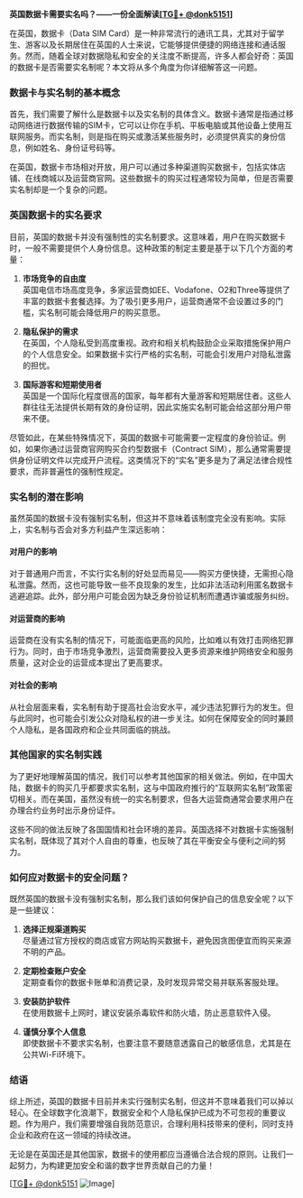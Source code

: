 **英国数据卡需要实名吗？——一份全面解读[[TG💪+ @donk5151](https://t.me/s/donk5151)]**

在英国，数据卡（Data SIM Card）是一种非常流行的通讯工具，尤其对于留学生、游客以及长期居住在英国的人士来说，它能够提供便捷的网络连接和通话服务。然而，随着全球对数据隐私和安全的关注度不断提高，许多人都会好奇：英国的数据卡是否需要实名制呢？本文将从多个角度为你详细解答这一问题。

### 数据卡与实名制的基本概念

首先，我们需要了解什么是数据卡以及实名制的具体含义。数据卡通常是指通过移动网络进行数据传输的SIM卡，它可以让你在手机、平板电脑或其他设备上使用互联网服务。而实名制，则是指在购买或激活某些服务时，必须提供真实的身份信息，例如姓名、身份证号码等。

在英国，数据卡市场相对开放，用户可以通过多种渠道购买数据卡，包括实体店铺、在线商城以及运营商官网。这些数据卡的购买过程通常较为简单，但是否需要实名制却是一个复杂的问题。

### 英国数据卡的实名要求

目前，英国的数据卡并没有强制性的实名制要求。这意味着，用户在购买数据卡时，一般不需要提供个人身份信息。这种政策的制定主要是基于以下几个方面的考量：

1. **市场竞争的自由度**  
   英国电信市场高度竞争，多家运营商如EE、Vodafone、O2和Three等提供了丰富的数据卡套餐选择。为了吸引更多用户，运营商通常不会设置过多的门槛，实名制可能会降低用户的购买意愿。

2. **隐私保护的需求**  
   在英国，个人隐私受到高度重视。政府和相关机构鼓励企业采取措施保护用户的个人信息安全。如果数据卡实行严格的实名制，可能会引发用户对隐私泄露的担忧。

3. **国际游客和短期使用者**  
   英国是一个国际化程度很高的国家，每年都有大量游客和短期居住者。这些人群往往无法提供长期有效的身份证明，因此实施实名制可能会给这部分用户带来不便。

尽管如此，在某些特殊情况下，英国的数据卡可能需要一定程度的身份验证。例如，如果你通过运营商官网购买合约型数据卡（Contract SIM），那么通常需要提供身份证明文件以完成开户流程。这类情况下的“实名”更多是为了满足法律合规性要求，而非普遍性的强制性规定。

### 实名制的潜在影响

虽然英国的数据卡没有强制实名制，但这并不意味着该制度完全没有影响。实际上，实名制与否会对多方利益产生深远影响：

#### 对用户的影响
对于普通用户而言，不实行实名制的好处显而易见——购买方便快捷，无需担心隐私泄露。然而，这也可能导致一些不良现象的发生，比如非法活动利用匿名数据卡逃避追踪。此外，部分用户可能会因为缺乏身份验证机制而遭遇诈骗或服务纠纷。

#### 对运营商的影响
运营商在没有实名制的情况下，可能面临更高的风险，比如难以有效打击网络犯罪行为。同时，由于市场竞争激烈，运营商需要投入更多资源来维护网络安全和服务质量，这对企业的运营成本提出了更高要求。

#### 对社会的影响
从社会层面来看，实名制有助于提高社会治安水平，减少违法犯罪行为的发生。但与此同时，也可能会引发公众对隐私权的进一步关注。如何在保障安全的同时兼顾个人隐私，是各国政府和企业共同面临的挑战。

### 其他国家的实名制实践

为了更好地理解英国的情况，我们可以参考其他国家的相关做法。例如，在中国大陆，数据卡的购买几乎都要求实名制，这与中国政府推行的“互联网实名制”政策密切相关。而在美国，虽然没有统一的实名制要求，但各大运营商通常会要求用户在办理合约业务时出示身份证件。

这些不同的做法反映了各国国情和社会环境的差异。英国选择不对数据卡实施强制实名制，既体现了其对个人自由的尊重，也反映了其在平衡安全与便利之间的努力。

### 如何应对数据卡的安全问题？

既然英国的数据卡没有强制实名制，那么我们该如何保护自己的信息安全呢？以下是一些建议：

1. **选择正规渠道购买**  
   尽量通过官方授权的商店或官方网站购买数据卡，避免因贪图便宜而购买来源不明的产品。

2. **定期检查账户安全**  
   定期查看你的数据卡账单和消费记录，及时发现异常交易并联系客服处理。

3. **安装防护软件**  
   在使用数据卡上网时，建议安装杀毒软件和防火墙，防止恶意软件入侵。

4. **谨慎分享个人信息**  
   即使数据卡不要求实名制，也要注意不要随意透露自己的敏感信息，尤其是在公共Wi-Fi环境下。

### 结语

综上所述，英国的数据卡目前并未实行强制实名制，但这并不意味着我们可以掉以轻心。在全球数字化浪潮下，数据安全和个人隐私保护已成为不可忽视的重要议题。作为用户，我们需要增强自我防范意识，合理利用科技带来的便利，同时支持企业和政府在这一领域的持续改进。

无论是在英国还是其他国家，数据卡的使用都应当遵循合法合规的原则。让我们一起努力，为构建更加安全和谐的数字世界贡献自己的力量！

[[TG💪+ @donk5151](https://t.me/s/donk5151) ![Image](https://i.postimg.cc/rwNCRYN7/Snipaste-2025-04-30-17-27-05.png)]